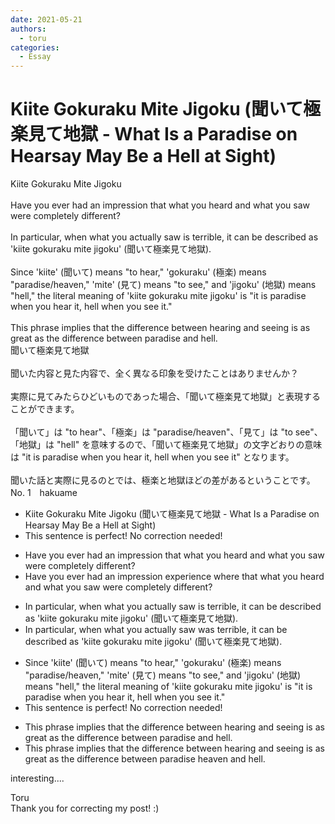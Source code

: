 ```yaml
---
date: 2021-05-21
authors:
  - toru
categories:
  - Essay
---
```


<h1 id="subject_show">Kiite Gokuraku Mite Jigoku (聞いて極楽見て地獄 - What Is a Paradise on Hearsay May Be a Hell at Sight)</h1>
<div class="date" hidden>May 21, 2021 09:37</div>
<div id="post"><div id="body_show_ori">
Kiite Gokuraku Mite Jigoku<br/><br/>Have you ever had an impression that what you heard and what you saw were completely different?<br/><br/>In particular, when what you actually saw is terrible, it can be described as 'kiite gokuraku mite jigoku' (聞いて極楽見て地獄).<br/><br/>Since 'kiite' (聞いて) means "to hear," 'gokuraku' (極楽) means "paradise/heaven," 'mite' (見て) means "to see," and 'jigoku' (地獄) means "hell," the literal meaning of 'kiite gokuraku mite jigoku' is "it is paradise when you hear it, hell when you see it."<br/><br/>This phrase implies that the difference between hearing and seeing is as great as the difference between paradise and hell.
</div></div>

<!-- more -->

<div id="post_ja"><div id="body_show_mo">
聞いて極楽見て地獄<br/><br/>聞いた内容と見た内容で、全く異なる印象を受けたことはありませんか？<br/><br/>実際に見てみたらひどいものであった場合、「聞いて極楽見て地獄」と表現することができます。<br/><br/>「聞いて」は "to hear"、「極楽」は "paradise/heaven"、「見て」は "to see"、「地獄」は "hell" を意味するので、「聞いて極楽見て地獄」の文字どおりの意味は "it is paradise when you hear it, hell when you see it" となります。<br/><br/>聞いた話と実際に見るのとでは、極楽と地獄ほどの差があるということです。
</div></div>
<div id="block"><div class="first_name"> No. 1　<span class="just_name">hakuame</span></div><div id="block2">
<ul class="correction_field">
<li class="incorrect">Kiite Gokuraku Mite Jigoku (聞いて極楽見て地獄 - What Is a Paradise on Hearsay May Be a Hell at Sight)</li>
<li class="corrected perfect">This sentence is perfect! No correction needed!</li>
</ul>
<ul class="correction_field">
<li class="incorrect">Have you ever had an impression that what you heard and what you saw were completely different?</li>
<li class="corrected correct">
Have you ever had an <span class="sline">impression</span> <span class="f_blue">experience where </span><span class="sline">that</span> what you heard and what you saw were completely different?
</li>
</ul>
<ul class="correction_field">
<li class="incorrect">In particular, when what you actually saw is terrible, it can be described as 'kiite gokuraku mite jigoku' (聞いて極楽見て地獄).</li>
<li class="corrected correct">
<span class="sline">In particular, </span>when what you actually saw <span class="f_blue">was</span> terrible, it can be described as 'kiite gokuraku mite jigoku' (聞いて極楽見て地獄).
</li>
</ul>
<ul class="correction_field">
<li class="incorrect">Since 'kiite' (聞いて) means "to hear," 'gokuraku' (極楽) means "paradise/heaven," 'mite' (見て) means "to see," and 'jigoku' (地獄) means "hell," the literal meaning of 'kiite gokuraku mite jigoku' is "it is paradise when you hear it, hell when you see it."</li>
<li class="corrected perfect">This sentence is perfect! No correction needed!</li>
</ul>
<ul class="correction_field">
<li class="incorrect">This phrase implies that the difference between hearing and seeing is as great as the difference between paradise and hell.</li>
<li class="corrected correct">
This phrase implies that the difference between hearing and seeing is as great as the difference between <span class="sline">paradise</span> <span class="f_blue">heaven </span>and hell.
</li>
</ul>
<p class="comment_small">
 interesting....
</p>

</div><div class="name"><span class="just_name">Toru</span><br>
Thank you for correcting my post! :)
</div>
</div>
